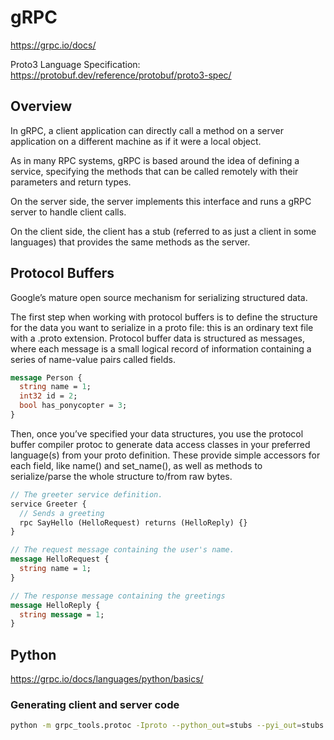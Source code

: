 # gRPC

<https://grpc.io/docs/>

Proto3 Language Specification: <https://protobuf.dev/reference/protobuf/proto3-spec/>

## Overview

In gRPC, a client application can directly call a method on a server application on a different machine as if it were a local object.

As in many RPC systems, gRPC is based around the idea of defining a service, specifying the methods that can be called remotely with their parameters and return types.

On the server side, the server implements this interface and runs a gRPC server to handle client calls.

On the client side, the client has a stub (referred to as just a client in some languages) that provides the same methods as the server.

## Protocol Buffers

Google’s mature open source mechanism for serializing structured data.

The first step when working with protocol buffers is to define the structure for the data you want to serialize in a proto file: this is an ordinary text file with a .proto extension. Protocol buffer data is structured as messages, where each message is a small logical record of information containing a series of name-value pairs called fields.

```proto
message Person {
  string name = 1;
  int32 id = 2;
  bool has_ponycopter = 3;
}
```

Then, once you’ve specified your data structures, you use the protocol buffer compiler protoc to generate data access classes in your preferred language(s) from your proto definition. These provide simple accessors for each field, like name() and set_name(), as well as methods to serialize/parse the whole structure to/from raw bytes.

```proto
// The greeter service definition.
service Greeter {
  // Sends a greeting
  rpc SayHello (HelloRequest) returns (HelloReply) {}
}

// The request message containing the user's name.
message HelloRequest {
  string name = 1;
}

// The response message containing the greetings
message HelloReply {
  string message = 1;
}
```

## Python

<https://grpc.io/docs/languages/python/basics/>

### Generating client and server code

```bash
python -m grpc_tools.protoc -Iproto --python_out=stubs --pyi_out=stubs --grpc_python_out=stubs proto/bio.proto
```
